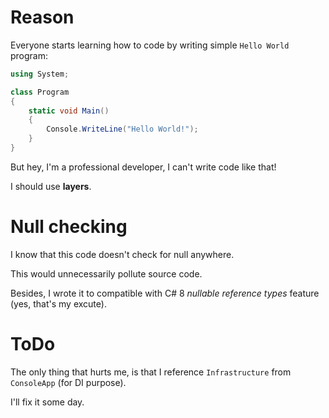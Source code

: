 # Reason

Everyone starts learning how to code by writing simple `Hello World` program:

```C#
using System;

class Program
{
    static void Main()
    {
        Console.WriteLine("Hello World!");
    }
}
```

But hey, I'm a professional developer, I can't write code like that!

I should use **layers**.

# Null checking

I know that this code doesn't check for null anywhere.

This would unnecessarily pollute source code.

Besides, I wrote it to compatible with C# 8 *nullable reference types* feature (yes, that's my excute).

# ToDo 

The only thing that hurts me, is that I reference `Infrastructure` from `ConsoleApp` (for DI purpose).

I'll fix it some day.
